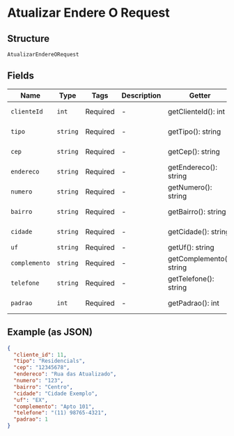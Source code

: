 
# Atualizar Endere O Request

## Structure

`AtualizarEndereORequest`

## Fields

| Name | Type | Tags | Description | Getter | Setter |
|  --- | --- | --- | --- | --- | --- |
| `clienteId` | `int` | Required | - | getClienteId(): int | setClienteId(int clienteId): void |
| `tipo` | `string` | Required | - | getTipo(): string | setTipo(string tipo): void |
| `cep` | `string` | Required | - | getCep(): string | setCep(string cep): void |
| `endereco` | `string` | Required | - | getEndereco(): string | setEndereco(string endereco): void |
| `numero` | `string` | Required | - | getNumero(): string | setNumero(string numero): void |
| `bairro` | `string` | Required | - | getBairro(): string | setBairro(string bairro): void |
| `cidade` | `string` | Required | - | getCidade(): string | setCidade(string cidade): void |
| `uf` | `string` | Required | - | getUf(): string | setUf(string uf): void |
| `complemento` | `string` | Required | - | getComplemento(): string | setComplemento(string complemento): void |
| `telefone` | `string` | Required | - | getTelefone(): string | setTelefone(string telefone): void |
| `padrao` | `int` | Required | - | getPadrao(): int | setPadrao(int padrao): void |

## Example (as JSON)

```json
{
  "cliente_id": 11,
  "tipo": "Residencials",
  "cep": "12345678",
  "endereco": "Rua das Atualizado",
  "numero": "123",
  "bairro": "Centro",
  "cidade": "Cidade Exemplo",
  "uf": "EX",
  "complemento": "Apto 101",
  "telefone": "(11) 98765-4321",
  "padrao": 1
}
```

